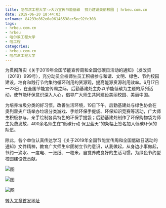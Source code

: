 ```yaml
---
title: 哈尔滨工程大学->大力宣传节能低碳  努力建设美丽校园 | hrbeu.com.cn
date: 2019-06-20 18:44:03
urlname: 84233e862e0a96146538ec5ec92fc308
tags: 
- hrbeu.com.cn
- hrbeu
- 哈尔滨工程大学
- 哈工程
categories:
- hrbeu.com.cn
- 哈尔滨工程大学
---
```



为贯彻落实《关于2019年全国节能宣传周和全国低碳日活动的通知》（发改资〔2019〕999号），充分动员全校师生员工积极参与和谐、文明、绿色、节约校园建设，培育和践行节约集约循环利用的资源观，提高能源资源利用效率。6月17日—23日，在全国节能宣传周之际，后勤基建处主办以节能低碳为主题的系列活动，使节能环保意识深入人心，倡导广大师生共同建设美丽校园、美丽中国。

为培养垃圾分类的好习惯，改善生活环境，19日下午，后勤基建处与绿色协会在奥列霍夫广场举办垃圾分类游戏、手绘环保手提袋、环保知识竞赛等活动，广大师生积极参与，亲手绘制各具特色的环保手提袋；后勤基建处制作了环保购物袋为师生免费发放，400余名师生在“低碳行动 保卫蓝天”的条幅上签名加入低碳环保的队伍。

除此，各个单位认真传达学习《关于2019年全国节能宣传周和全国低碳日活动的通知》文件精神，教育广大师生牢固树立节约意识，从我做起，从身边小事做起，节约一滴水、一度电、一张纸、一粒米，自觉养成良好的生活习惯，为绿色节约型校园建设做贡献。



![图](http://gongxue.cn/news/UploadFiles_4906/201906/2019062017591978.jpg)

![图](http://gongxue.cn/news/UploadFiles_4906/201906/2019062017394073.jpg)

![图](http://gongxue.cn/news/UploadFiles_4906/201906/2019062017394045.jpg)

[转入文章首发地址](http://gongxue.cn/news/2019/201906/news_195839.html)